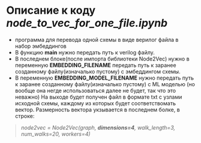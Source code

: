#  Описание к коду _node_to_vec_for_one_file.ipynb_ 
- программа для перевода одной схемы в виде верилог файла в набор эмбеддингов
- В функцию **main** нужно передать путь к verilog файлу. 
- В последнем блоке(после импорта библиотеки Node2Vec) нужно в переменную **EMBEDDING_FILENAME** передать путь к заранее созданному файлу(изначалько пустому) с эмбеддингом схемы.
- В переменную **EMBEDDING_MODEL_FILENAME** нужно передать путь к заранее созданному файлу(изначалько пустому) с ML моделью (но вообще она негде использоваться далее не будет, так что это неважно)
На выходе будет получен файл в формате txt с узлами исходной схемы, каждому из которых будет соответствомать вектор. Размерность вектора укзывается в последнем болке, в строке:
 > _node2vec = Node2Vec(graph, **dimensions=4**, walk_length=3, num_walks=20, workers=4)_
> 


